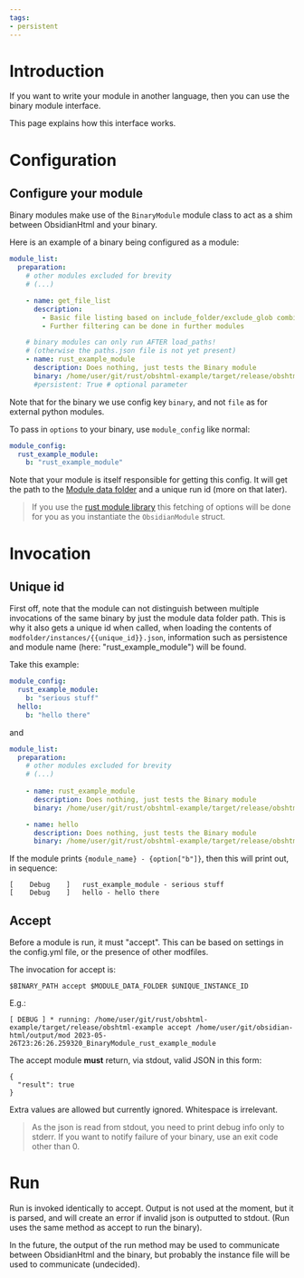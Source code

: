 ```yaml
---
tags:
- persistent
---
```

   
# Introduction   
If you want to write your module in another language, then you can use the binary module interface.   
   
This page explains how this interface works.   
   
# Configuration   
## Configure your module   
Binary modules make use of the `BinaryModule` module class to act as a shim between ObsidianHtml and your binary.   
   
Here is an example of a binary being configured as a module:   
``` yaml
module_list:
  preparation:
	# other modules excluded for brevity
	# (...)

    - name: get_file_list
      description: 
        - Basic file listing based on include_folder/exclude_glob combination
        - Further filtering can be done in further modules

	# binary modules can only run AFTER load_paths!
	# (otherwise the paths.json file is not yet present)
    - name: rust_example_module   
      description: Does nothing, just tests the Binary module
      binary: /home/user/git/rust/obshtml-example/target/release/obshtml-example
      #persistent: True # optional parameter
```
   
   
Note that for the binary we use config key `binary`, and not `file` as for external python modules.   
   
To pass in `options` to your binary, use `module_config` like normal:   
   
``` yaml
module_config: 
  rust_example_module:
    b: "rust_example_module"
```
   
   
Note that your module is itself responsible for getting this config. It will get the path to the [Module data folder](../../../Configurations/Modules/Concepts/Module%20data%20folder.md) and a unique run id (more on that later).    
   
> If you use the [rust module library](https://github.com/dwrolvink/obshtml-rust/) this fetching of options will be done for you as you instantiate the `ObsidianModule` struct.   
   
# Invocation   
## Unique id   
First off, note that the module can not distinguish between multiple invocations of the same binary by just the module data folder path. This is why it also gets a unique id when called, when loading the contents of `modfolder/instances/{{unique_id}}.json`, information such as persistence and module name (here: "rust_example_module") will be found.   
   
Take this example:   
   
``` yaml
module_config: 
  rust_example_module:
    b: "serious stuff"
  hello:
    b: "hello there"
```
   
   
and    
   
``` yaml
module_list:
  preparation:
	# other modules excluded for brevity
	# (...)
	
    - name: rust_example_module   
      description: Does nothing, just tests the Binary module
      binary: /home/user/git/rust/obshtml-example/target/release/obshtml-example

    - name: hello   
      description: Does nothing, just tests the Binary module
      binary: /home/user/git/rust/obshtml-example/target/release/obshtml-example
```
   
   
If the module prints `{module_name} - {option["b"]}`, then this will print out, in sequence:   
   
```
[    Debug    ]   rust_example_module - serious stuff
[    Debug    ]   hello - hello there
```
   
   
   
## Accept   
Before a module is run, it must "accept". This can be based on settings in the config.yml file, or the presence of other modfiles.   
   
The invocation for accept is:   
```
$BINARY_PATH accept $MODULE_DATA_FOLDER $UNIQUE_INSTANCE_ID
```
   
   
E.g.:   
```
[ DEBUG ] * running: /home/user/git/rust/obshtml-example/target/release/obshtml-example accept /home/user/git/obsidian-html/output/mod 2023-05-26T23:26:26.259320_BinaryModule_rust_example_module
```
   
   
The accept module **must** return, via stdout, valid JSON in this form:   
```
{
  "result": true
}
```
   
   
Extra values are allowed but currently ignored. Whitespace is irrelevant.   
   
> As the json is read from stdout, you need to print debug info only to stderr. If you want to notify failure of your binary, use an exit code other than 0.   
   
# Run   
Run is invoked identically to accept. Output is not used at the moment, but it is parsed, and will create an error if invalid json is outputted to stdout. (Run uses the same method as accept to run the binary).   
   
In the future, the output of the run method may be used to communicate between ObsidianHtml and the binary, but probably the instance file will be used to communicate (undecided).
